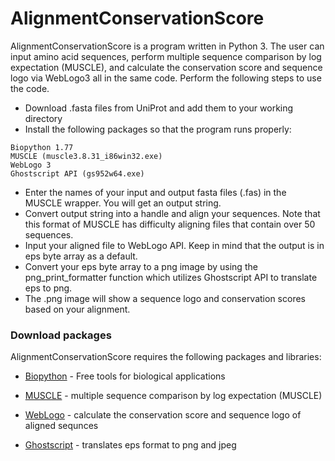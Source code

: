 # AlignmentConservationScore



AlignmentConservationScore is a program written in Python 3. The user can input amino acid sequences, perform multiple sequence comparison by log expectation (MUSCLE), and calculate the conservation score and sequence logo via WebLogo3 all in the same code. Perform the following steps to use the code.

  - Download .fasta files from UniProt and add them to your working directory
  - Install the following packages so that the program runs properly:
````
Biopython 1.77
MUSCLE (muscle3.8.31_i86win32.exe)
WebLogo 3
Ghostscript API (gs952w64.exe)
````

  - Enter the names of your input and output fasta files (.fas) in the MUSCLE wrapper. You will get an output string.
  - Convert output string into a handle and align your sequences. Note that this format of MUSCLE has difficulty aligning files that contain over 50 sequences.
  - Input your aligned file to WebLogo API. Keep in mind that the output is in eps byte array as a default.
  - Convert your eps byte array to a png image by using the png_print_formatter function which utilizes Ghostscript API to translate eps to png. 
  - The .png image will show a sequence logo and conservation scores based on your alignment. 


### Download packages
AlignmentConservationScore requires the following packages and libraries:

* [Biopython] - Free tools for biological applications
* [MUSCLE] - multiple sequence comparison by log expectation (MUSCLE)
* [WebLogo] - calculate the conservation score and sequence logo of aligned sequnces
* [Ghostscript] - translates eps format to png and jpeg


   [Biopython]: <https://biopython.org/>
   [MUSCLE]: <https://www.drive5.com/muscle/downloads.htm>
   [WebLogo]: <http://weblogo.threeplusone.com/>
   [Ghostscript]: <https://www.ghostscript.com/>
 
